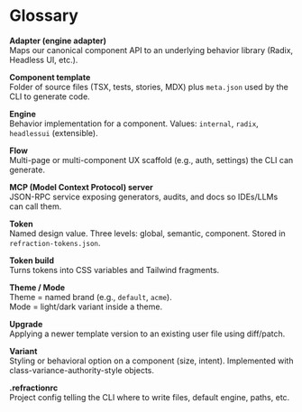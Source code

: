 # Glossary

**Adapter (engine adapter)**  
Maps our canonical component API to an underlying behavior library (Radix, Headless UI, etc.).

**Component template**  
Folder of source files (TSX, tests, stories, MDX) plus `meta.json` used by the CLI to generate code.

**Engine**  
Behavior implementation for a component. Values: `internal`, `radix`, `headlessui` (extensible).

**Flow**  
Multi-page or multi-component UX scaffold (e.g., auth, settings) the CLI can generate.

**MCP (Model Context Protocol) server**  
JSON-RPC service exposing generators, audits, and docs so IDEs/LLMs can call them.

**Token**  
Named design value. Three levels: global, semantic, component. Stored in `refraction-tokens.json`.

**Token build**  
Turns tokens into CSS variables and Tailwind fragments.

**Theme / Mode**  
Theme = named brand (e.g., `default`, `acme`).  
Mode = light/dark variant inside a theme.

**Upgrade**  
Applying a newer template version to an existing user file using diff/patch.

**Variant**  
Styling or behavioral option on a component (size, intent). Implemented with class-variance-authority-style objects.

**.refractionrc**  
Project config telling the CLI where to write files, default engine, paths, etc.
